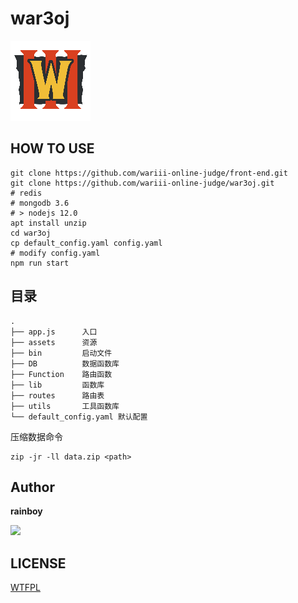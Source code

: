 # war3oj

![](./assets/wc3-logo-red.png)

## HOW TO USE


```
git clone https://github.com/wariii-online-judge/front-end.git
git clone https://github.com/wariii-online-judge/war3oj.git
# redis
# mongodb 3.6
# > nodejs 12.0
apt install unzip
cd war3oj
cp default_config.yaml config.yaml
# modify config.yaml
npm run start
```

## 目录

```
.
├── app.js      入口
├── assets      资源
├── bin         启动文件
├── DB          数据函数库
├── Function    路由函数
├── lib         函数库
├── routes      路由表
├── utils       工具函数库
└── default_config.yaml 默认配置
```

压缩数据命令

```
zip -jr -ll data.zip <path>
```

## Author

**rainboy**

![](https://github.com/rainboylvx.png)

## LICENSE

[WTFPL](https://github.com/anak10thn/WTFPL)


